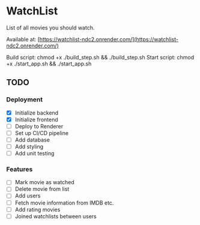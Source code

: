 # WatchList

List of all movies you should watch.

Available at: [https://watchlist-ndc2.onrender.com/](https://watchlist-ndc2.onrender.com/)

Build script: chmod +x ./build_step.sh && ./build_step.sh
Start script: chmod +x ./start_app.sh && ./start_app.sh

## TODO

### Deployment

- [x] Initialize backend
- [x] Initialize frontend
- [ ] Deploy to Renderer
- [ ] Set up CI/CD pipeline
- [ ] Add database
- [ ] Add styling
- [ ] Add unit testing

### Features

- [ ] Mark movie as watched
- [ ] Delete movie from list
- [ ] Add users
- [ ] Fetch movie information from IMDB etc.
- [ ] Add rating movies
- [ ] Joined watchlists between users
